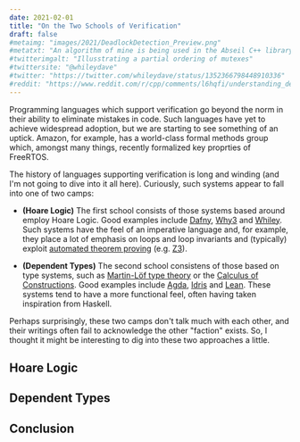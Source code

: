 ```yaml
---
date: 2021-02-01
title: "On the Two Schools of Verification"
draft: false
#metaimg: "images/2021/DeadlockDetection_Preview.png"
#metatxt: "An algorithm of mine is being used in the Abseil C++ library for dynamic deadlock detection.  So, I thought I would give an overview of how it works."
#twitterimgalt: "Illusstrating a partial ordering of mutexes"
#twittersite: "@whileydave"
#twitter: "https://twitter.com/whileydave/status/1352366798448910336"
#reddit: "https://www.reddit.com/r/cpp/comments/l6hqfi/understanding_deadlock_detection_in_abseil/"
---
```


Programming languages which support verification go beyond the norm in their ability to eliminate mistakes in code.  Such languages have yet to achieve widespread adoption, but we are starting to see something of an uptick.  Amazon, for example, has a world-class formal methods group which, amongst many things, recently formalized key proprties of FreeRTOS.

The history of languages supporting verification is long and winding (and I'm not going to dive into it all here).  Curiously, such systems appear to fall into one of two camps:

   * **(Hoare Logic)** The first school consists of those systems
       based around employ Hoare Logic.  Good examples include
       [Dafny](https://en.wikipedia.org/wiki/Dafny),
       [Why3](http://why3.lri.fr/) and
       [Whiley](https://en.wikipedia.org/wiki/Whiley_(programming_language)).
       Such systems have the feel of an imperative language and, for
       example, they place a lot of emphasis on loops and loop
       invariants and (typically) exploit [automated theorem
       proving](https://en.wikipedia.org/wiki/Automated_theorem_proving)
       (e.g. [Z3](https://research.nccgroup.com/2021/01/29/software-verification-and-analysis-using-z3/)).

   * **(Dependent Types)** The second school consistens of those based
       on type systems, such as [Martin-Löf type
       theory](https://en.wikipedia.org/wiki/Intuitionistic_type_theory)
       or the [Calculus of
       Constructions](https://en.wikipedia.org/wiki/Calculus_of_constructions).
       Good examples include
       [Agda](https://en.wikipedia.org/wiki/Agda_(programming_language)),
       [Idris](https://en.wikipedia.org/wiki/Idris_(programming_language))
       and
       [Lean](https://en.wikipedia.org/wiki/Lean_(proof_assistant)).
       These systems tend to have a more functional feel, often having
       taken inspiration from Haskell.
   
Perhaps surprisingly, these two camps don't talk much with each other,
and their writings often fail to acknowledge the other "faction"
exists.  So, I thought it might be interesting to dig into these two
approaches a little.

## Hoare Logic

## Dependent Types

## Conclusion